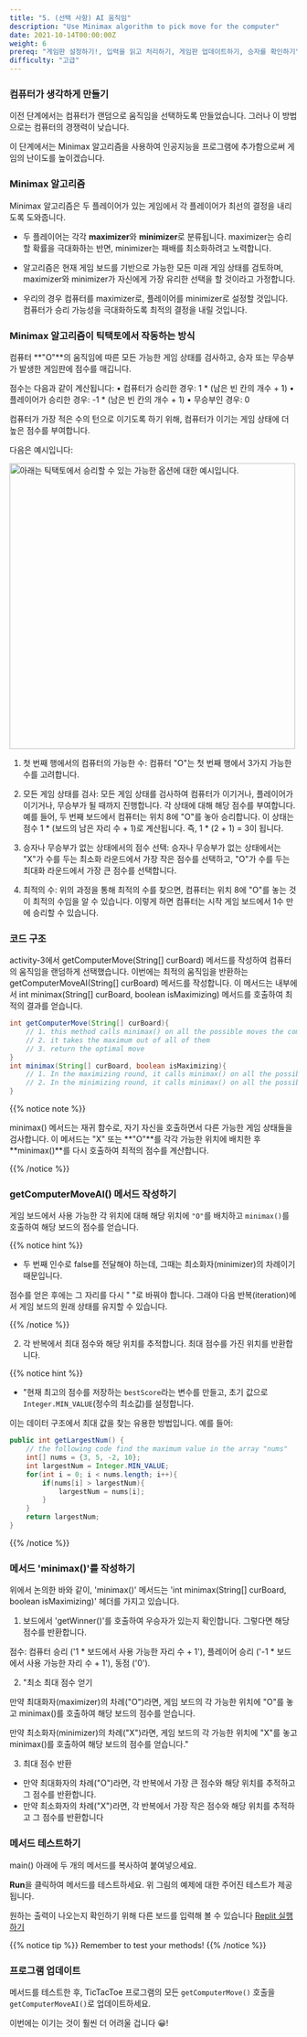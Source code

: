 ```yaml
---
title: "5. (선택 사항) AI 움직임"
description: "Use Minimax algorithm to pick move for the computer"
date: 2021-10-14T00:00:00Z
weight: 6
prereq: "게임판 설정하기!, 입력을 읽고 처리하기, 게임판 업데이트하기, 승자를 확인하기"
difficulty: "고급"
---
```


### 컴퓨터가 생각하게 만들기

이전 단계에서는 컴퓨터가 랜덤으로 움직임을 선택하도록 만들었습니다. 그러나 이 방법으로는 컴퓨터의 경쟁력이 낮습니다.

이 단계에서는 Minimax 알고리즘을 사용하여 인공지능을 프로그램에 추가함으로써 게임의 난이도를 높이겠습니다.


###  Minimax 알고리즘

 Minimax 알고리즘은 두 플레이어가 있는 게임에서 각 플레이어가 최선의 결정을 내리도록 도와줍니다.

- 두 플레이어는 각각 <b>maximizer</b>와 <b>minimizer</b>로 분류됩니다. maximizer는 승리할 확률을 극대화하는 반면, minimizer는 패배를 최소화하려고 노력합니다.

- 알고리즘은 현재 게임 보드를 기반으로 가능한 모든 미래 게임 상태를 검토하며, maximizer와 minimizer가 자신에게 가장 유리한 선택을 할 것이라고 가정합니다.

- 우리의 경우 컴퓨터를 maximizer로, 플레이어를 minimizer로 설정할 것입니다. 컴퓨터가 승리 가능성을 극대화하도록 최적의 결정을 내릴 것입니다.

### Minimax 알고리즘이 틱택토에서 작동하는 방식

컴퓨터 **"O"**의 움직임에 따른 모든 가능한 게임 상태를 검사하고, 승자 또는 무승부가 발생한 게임판에 점수를 매깁니다.

점수는 다음과 같이 계산됩니다:
•	컴퓨터가 승리한 경우: 1 * (남은 빈 칸의 개수 + 1)
•	플레이어가 승리한 경우: -1 * (남은 빈 칸의 개수 + 1)
•	무승부인 경우: 0

컴퓨터가 가장 적은 수의 턴으로 이기도록 하기 위해, 컴퓨터가 이기는 게임 상태에 더 높은 점수를 부여합니다.

다음은 예시입니다:


<img src="../images/minimax.png" height="500" alt="아래는 틱택토에서 승리할 수 있는 가능한 옵션에 대한 예시입니다."/> 

1. 첫 번째 행에서의 컴퓨터의 가능한 수:
컴퓨터 "O"는 첫 번째 행에서 3가지 가능한 수를 고려합니다.

2. 모든 게임 상태를 검사:
모든 게임 상태를 검사하여 컴퓨터가 이기거나, 플레이어가 이기거나, 무승부가 될 때까지 진행합니다. 각 상태에 대해 해당 점수를 부여합니다.
예를 들어, 두 번째 보드에서 컴퓨터는 위치 8에 "O"를 놓아 승리합니다. 이 상태는 점수 1 * (보드의 남은 자리 수 + 1)로 계산됩니다. 즉, 1 * (2 + 1) = 3이 됩니다.

3. 승자나 무승부가 없는 상태에서의 점수 선택:
승자나 무승부가 없는 상태에서는 "X"가 수를 두는 최소화 라운드에서 가장 작은 점수를 선택하고, "O"가 수를 두는 최대화 라운드에서 가장 큰 점수를 선택합니다.

4. 최적의 수:
위의 과정을 통해 최적의 수를 찾으면, 컴퓨터는 위치 8에 "O"를 놓는 것이 최적의 수임을 알 수 있습니다. 이렇게 하면 컴퓨터는 시작 게임 보드에서 1수 만에 승리할 수 있습니다.

### 코드 구조

 activity-3에서 getComputerMove(String[] curBoard) 메서드를 작성하여 컴퓨터의 움직임을 랜덤하게 선택했습니다. 이번에는 최적의 움직임을 반환하는 getComputerMoveAI(String[] curBoard) 메서드를 작성합니다. 이 메서드는 내부에서 int minimax(String[] curBoard, boolean isMaximizing) 메서드를 호출하여 최적의 결과를 얻습니다.

```java
int getComputerMove(String[] curBoard){
    // 1. this method calls minimax() on all the possible moves the computer can pick
    // 2. it takes the maximum out of all of them
    // 3. return the optimal move
}
int minimax(String[] curBoard, boolean isMaximizing){
    // 1. In the maximizing round, it calls minimax() on all the possible moves for the computer, "O", return the maximum score
    // 2. In the minimizing round, it calls minimax() on all the possible moves for the player, "X", return the minimum score
}
```

{{% notice note %}}

minimax() 메서드는 재귀 함수로, 자기 자신을 호출하면서 다른 가능한 게임 상태들을 검사합니다. 이 메서드는 "X" 또는 **"O"**를 각각 가능한 위치에 배치한 후 **minimax()**를 다시 호출하여 최적의 점수를 계산합니다.

{{% /notice %}}

### getComputerMoveAI() 메서드 작성하기

게임 보드에서 사용 가능한 각 위치에 대해 해당 위치에 `"O"`를 배치하고 `minimax()`를 호출하여 해당 보드의 점수를 얻습니다.

{{% notice hint %}}

- 두 번째 인수로 false를 전달해야 하는데, 그때는 최소화자(minimizer)의 차례이기 때문입니다.

점수를 얻은 후에는 그 자리를 다시 " "로 바꿔야 합니다. 그래야 다음 반복(iteration)에서 게임 보드의 원래 상태를 유지할 수 있습니다.

{{% /notice %}}

2. 각 반복에서 최대 점수와 해당 위치를 추적합니다. 최대 점수를 가진 위치를 반환합니다.

{{% notice hint %}}

- "현재 최고의 점수를 저장하는 `bestScore`라는 변수를 만들고, 초기 값으로 `Integer.MIN_VALUE`(정수의 최소값)를 설정합니다.

이는 데이터 구조에서 최대 값을 찾는 유용한 방법입니다. 예를 들어:

```java
public int getLargestNum() {
    // the following code find the maximum value in the array "nums"
    int[] nums = {3, 5, -2, 10};
    int largestNum = Integer.MIN_VALUE;
    for(int i = 0; i < nums.length; i++){
        if(nums[i] > largestNum){
            largestNum = nums[i];
        }
    }
    return largestNum;
}
```

{{% /notice %}}

### 메서드 'minimax()'를 작성하기

위에서 논의한 바와 같이, 'minimax()' 메서드는 'int minimax(String[] curBoard, boolean isMaximizing)' 헤더를 가지고 있습니다.

1. 보드에서 'getWinner()'를 호출하여 우승자가 있는지 확인합니다. 그렇다면 해당 점수를 반환합니다.

 점수: 컴퓨터 승리 ('1 * 보드에서 사용 가능한 자리 수 + 1'), 플레이어 승리 ('-1 * 보드에서 사용 가능한 자리 수 + 1'), 동점 ('0').

2. "최소 최대 점수 얻기

만약 최대화자(maximizer)의 차례("O")라면, 게임 보드의 각 가능한 위치에 "O"를 놓고 minimax()를 호출하여 해당 보드의 점수를 얻습니다.

만약 최소화자(minimizer)의 차례("X")라면, 게임 보드의 각 가능한 위치에 "X"를 놓고 minimax()를 호출하여 해당 보드의 점수를 얻습니다."

3. 최대 점수 반환

- 만약 최대화자의 차례("O")라면, 각 반복에서 가장 큰 점수와 해당 위치를 추적하고 그 점수를 반환합니다.
- 만약 최소화자의 차례("X")라면, 각 반복에서 가장 작은 점수와 해당 위치를 추적하고 그 점수를 반환합니다

### 메서드 테스트하기

main() 아래에 두 개의 메서드를 복사하여 붙여넣으세요.

 **Run**을 클릭하여 메서드를 테스트하세요. 위 그림의 예제에 대한 주어진 테스트가 제공됩니다.

원하는 출력이 나오는지 확인하기 위해 다른 보드를 입력해 볼 수 있습니다
<a class="my-2 mx-4 btn btn-info" href="https://replit.com/@nuevofoundation/JavaTicTacToeminimax" target="_blank">Replit 실행하기</a>

{{% notice tip %}}
Remember to test your methods!
{{% /notice %}}

### 프로그램 업데이트

메서드를 테스트한 후, TicTacToe 프로그램의 모든 `getComputerMove()` 호출을 `getComputerMoveAI()`로 업데이트하세요.

이번에는 이기는 것이 훨씬 더 어려울 겁니다 😀!

